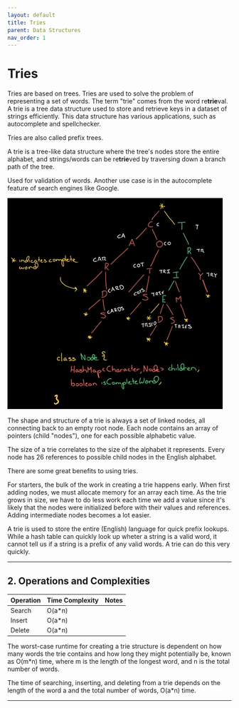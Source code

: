 ```yaml
---
layout: default
title: Tries
parent: Data Structures
nav_order: 1
---
```


# Tries

Tries are based on trees. Tries are used to solve the problem of representing a set of words. The term "trie" comes from the word re**trie**val. A trie is a tree data structure used to store and retrieve keys in a dataset of strings efficiently. This data structure has various applications, such as autocomplete and spellchecker.

Tries are also called prefix trees.

A trie is a tree-like data structure where the tree's nodes store the entire alphabet, and strings/words can be re**trie**ved by traversing down a branch path of the tree.

Used for validation of words. Another use case is in the autocomplete feature of search engines like Google.

![tries](../../assets/img/tries.png)

The shape and structure of a trie is always a set of linked nodes, all connecting back to an empty root node. Each node contains an array of pointers (child "nodes"), one for each possible alphabetic value.

The size of a trie correlates to the size of the alphabet it represents. Every node has 26 references to possible child nodes in the English alphabet.

<!-- TODO: https://medium.com/basecs/trying-to-understand-tries-3ec6bede0014 - Replicate the exercise given at "Giving trie traversal a try" with another saying and adding a new word. -->

There are some great benefits to using tries.

For starters, the bulk of the work in creating a trie happens early. When first adding nodes, we must allocate memory for an array each time. As the trie grows in size, we have to do less work each time we add a value since it's likely that the nodes were initialized before with their values and references. Adding intermediate nodes becomes a lot easier.

A trie is used to store the entire (English) language for quick prefix lookups. While a hash table can quickly look up wheter a string is a valid word, it cannot tell us if a string is a prefix of any valid words. A trie can do this very quickly.

---

## **2. Operations and Complexities**

| Operation      | Time Complexity | Notes                                      |
|----------------|-----------------|--------------------------------------------|
| Search         | O(a*n)          |  |
| Insert         | O(a*n)          | |
| Delete         | O(a*n)          |                                            |

The worst-case runtime for creating a trie structure is dependent on how many words the trie contains and how long they might potentially be, known as O(m*n) time, where m is the length of the longest word, and n is the total number of words.

The time of searching, inserting, and deleting from a trie depends on the length of the word a and the total number of words, O(a*n) time.

---

